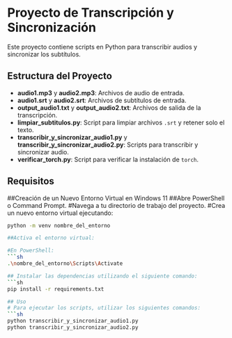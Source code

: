 # Proyecto de Transcripción y Sincronización

Este proyecto contiene scripts en Python para transcribir audios y sincronizar los subtítulos.

## Estructura del Proyecto

- **audio1.mp3** y **audio2.mp3**: Archivos de audio de entrada.
- **audio1.srt** y **audio2.srt**: Archivos de subtítulos de entrada.
- **output_audio1.txt** y **output_audio2.txt**: Archivos de salida de la transcripción.
- **limpiar_subtitulos.py**: Script para limpiar archivos `.srt` y retener solo el texto.
- **transcribir_y_sincronizar_audio1.py** y **transcribir_y_sincronizar_audio2.py**: Scripts para transcribir y sincronizar audio.
- **verificar_torch.py**: Script para verificar la instalación de `torch`.

## Requisitos

##Creación de un Nuevo Entorno Virtual en Windows 11
##Abre PowerShell o Command Prompt.
#Navega a tu directorio de trabajo del proyecto.
#Crea un nuevo entorno virtual ejecutando:
```sh
python -m venv nombre_del_entorno

##Activa el entorno virtual:

#En PowerShell:
```sh
.\nombre_del_entorno\Scripts\Activate

## Instalar las dependencias utilizando el siguiente comando:
```sh
pip install -r requirements.txt

## Uso
# Para ejecutar los scripts, utilizar los siguientes comandos:
```sh
python transcribir_y_sincronizar_audio1.py
python transcribir_y_sincronizar_audio2.py
